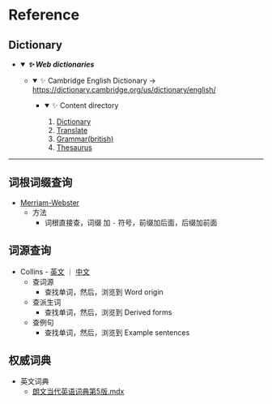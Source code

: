 
# Reference
## Dictionary
  * <details open>
        <summary>
            <i><b>✨ Web dictionaries</b></i>
        </summary>
        <ul style="disc">
            <li><a id="web-dictionaries"></a>
                <details open>
                    <summary>
                        ✨ Cambridge English Dictionary -> <a href="https://dictionary.cambridge.org/us/dictionary/english/">https://dictionary.cambridge.org/us/dictionary/english/</a> 
                    </summary>
                    <ul>
                        <li>
                            <details open>
                                <summary>
                                    ✨ Content directory
                                </summary>
                                <ol type="1">
                                    <li><a href="https://dictionary.cambridge.org/us/dictionary/">Dictionary</a></li>
                                    <li><a href="https://dictionary.cambridge.org/us/translate/">Translate</a></li>
                                    <li><a href="https://dictionary.cambridge.org/us/grammar/british-grammar/">Grammar(british)</a></li>
                                    <li><a href="https://dictionary.cambridge.org/us/thesaurus/">Thesaurus</a></li>
                                </ol>
                            </details>
                        </li>
                    </ul>
                </details>
            </li>
        </ul>
    </details>

----
## 词根词缀查询
  * [Merriam-Webster](https://merriam-webster.com/dictionary)
    + 方法
      - 词根直接查，词缀 加 `-` 符号，前缀加后面，后缀加前面
## 词源查询
  * Collins - <a href="https://www.collinsdictionary.com/dictionary/english">英文</a> ｜ <a href="https://www.collinsdictionary.com/zh/dictionary/english">中文</a>
    + 查词源
      - 查找单词，然后，浏览到 Word origin
    + 查派生词
      - 查找单词，然后，浏览到 Derived forms
    + 查例句
      - 查找单词，然后，浏览到 Example sentences
## 权威词典
  * 英文词典
    + [朗文当代英语词典第5版.mdx](http://www.yunpangou.com/114954599903754240)<br>
